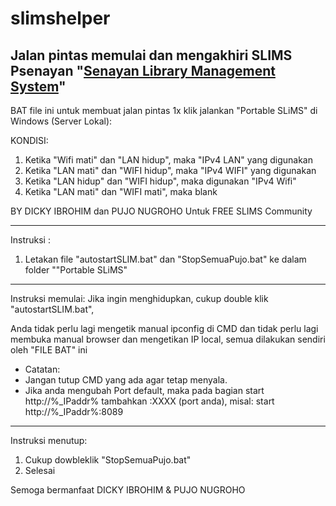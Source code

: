 # slimshelper
Jalan pintas memulai dan mengakhiri SLIMS Psenayan "<a href="https://slims.web.id/web/">Senayan Library Management System</a>"
---


BAT file ini untuk membuat jalan pintas 1x klik jalankan "Portable SLiMS" di Windows (Server Lokal):

KONDISI:
1. Ketika "Wifi mati" dan "LAN hidup", maka "IPv4 LAN" yang digunakan
2. Ketika "LAN mati" dan "WIFI hidup", maka "IPv4 WIFI" yang digunakan
3. Ketika "LAN hidup" dan "WIFI hidup", maka digunakan "IPv4 Wifi"
4. Ketika "LAN mati" dan "WIFI mati", maka blank

BY DICKY IBROHIM dan PUJO NUGROHO
Untuk FREE SLIMS Community


---
Instruksi :
1. Letakan file "autostartSLIM.bat" dan  "StopSemuaPujo.bat" ke dalam folder ""Portable SLiMS"
---
Instruksi memulai:
Jika ingin menghidupkan, cukup double klik "autostartSLIM.bat", 


Anda tidak perlu lagi mengetik manual ipconfig di CMD dan tidak perlu lagi membuka manual browser dan mengetikan IP local, semua dilakukan sendiri oleh "FILE BAT" ini
* Catatan: 
* Jangan tutup CMD yang ada agar tetap menyala.
* Jika anda mengubah Port default, maka pada bagian start http://%_IPaddr% tambahkan :XXXX (port anda), misal: start http://%_IPaddr%:8089
---

Instruksi menutup:
1. Cukup dowbleklik "StopSemuaPujo.bat" 
2. Selesai






Semoga bermanfaat
DICKY IBROHIM &
PUJO NUGROHO

